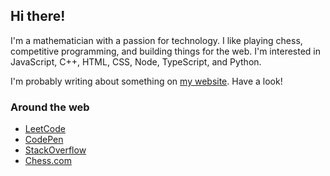 ## Hi there!

I'm a mathematician with a passion for technology. I like playing chess, competitive programming, and building things for the web. I'm interested in JavaScript, C++, HTML, CSS, Node, TypeScript, and Python.

I'm probably writing about something on [my website](https://tannerdolby.com). Have a look!

### Around the web
- [LeetCode][leetcode]
- [CodePen][codepen]
- [StackOverflow][stackoverflow]
- [Chess.com][chess]

[leetcode]: https://leetcode.com/gnaare/
[codepen]: https://codepen.io/tannerdolby
[stackoverflow]: https://stackoverflow.com/users/11389581/tanner-dolby
[chess]: https://www.chess.com/member/tannerdolby